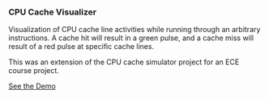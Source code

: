 ### CPU Cache Visualizer

Visualization of CPU cache line activities while running through an arbitrary instructions. A cache hit will result in a green pulse, and a cache miss will result of a red pulse at specific cache lines.

This was an extension of the CPU cache simulator project for an ECE course project.

[See the Demo](https://cs-tsui.github.io/cpu-cache-visualizer/)

